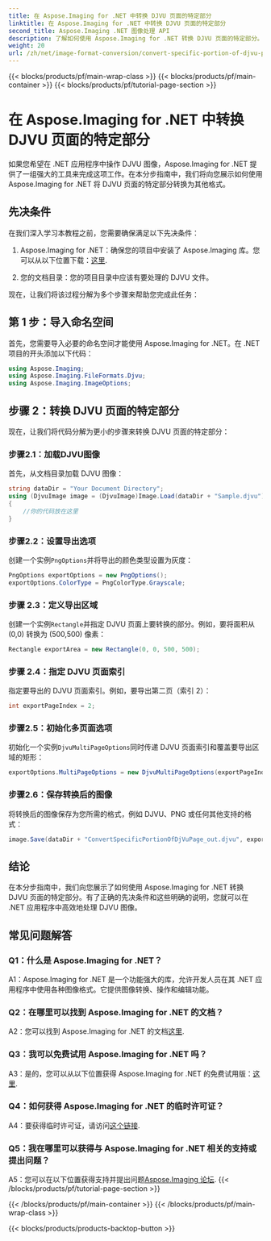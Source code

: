 ```yaml
---
title: 在 Aspose.Imaging for .NET 中转换 DJVU 页面的特定部分
linktitle: 在 Aspose.Imaging for .NET 中转换 DJVU 页面的特定部分
second_title: Aspose.Imaging .NET 图像处理 API
description: 了解如何使用 Aspose.Imaging for .NET 转换 DJVU 页面的特定部分。请遵循我们的分步指南。
weight: 20
url: /zh/net/image-format-conversion/convert-specific-portion-of-djvu-page/
---
```


{{< blocks/products/pf/main-wrap-class >}}
{{< blocks/products/pf/main-container >}}
{{< blocks/products/pf/tutorial-page-section >}}

# 在 Aspose.Imaging for .NET 中转换 DJVU 页面的特定部分

如果您希望在 .NET 应用程序中操作 DJVU 图像，Aspose.Imaging for .NET 提供了一组强大的工具来完成这项工作。在本分步指南中，我们将向您展示如何使用 Aspose.Imaging for .NET 将 DJVU 页面的特定部分转换为其他格式。

## 先决条件

在我们深入学习本教程之前，您需要确保满足以下先决条件：

1.  Aspose.Imaging for .NET：确保您的项目中安装了 Aspose.Imaging 库。您可以从以下位置下载：[这里](https://releases.aspose.com/imaging/net/).

2. 您的文档目录：您的项目目录中应该有要处理的 DJVU 文件。

现在，让我们将该过程分解为多个步骤来帮助您完成此任务：

## 第 1 步：导入命名空间

首先，您需要导入必要的命名空间才能使用 Aspose.Imaging for .NET。在 .NET 项目的开头添加以下代码：

```csharp
using Aspose.Imaging;
using Aspose.Imaging.FileFormats.Djvu;
using Aspose.Imaging.ImageOptions;
```

## 步骤 2：转换 DJVU 页面的特定部分

现在，让我们将代码分解为更小的步骤来转换 DJVU 页面的特定部分：

### 步骤2.1：加载DJVU图像

首先，从文档目录加载 DJVU 图像：

```csharp
string dataDir = "Your Document Directory";
using (DjvuImage image = (DjvuImage)Image.Load(dataDir + "Sample.djvu"))
{
    //你的代码放在这里
}
```

### 步骤2.2：设置导出选项

创建一个实例`PngOptions`并将导出的颜色类型设置为灰度：

```csharp
PngOptions exportOptions = new PngOptions();
exportOptions.ColorType = PngColorType.Grayscale;
```

### 步骤 2.3：定义导出区域

创建一个实例`Rectangle`并指定 DJVU 页面上要转换的部分。例如，要将面积从 (0,0) 转换为 (500,500) 像素：

```csharp
Rectangle exportArea = new Rectangle(0, 0, 500, 500);
```

### 步骤 2.4：指定 DJVU 页面索引

指定要导出的 DJVU 页面索引。例如，要导出第二页（索引 2）：

```csharp
int exportPageIndex = 2;
```

### 步骤2.5：初始化多页面选项

初始化一个实例`DjvuMultiPageOptions`同时传递 DJVU 页面索引和覆盖要导出区域的矩形：

```csharp
exportOptions.MultiPageOptions = new DjvuMultiPageOptions(exportPageIndex, exportArea);
```

### 步骤2.6：保存转换后的图像

将转换后的图像保存为您所需的格式，例如 DJVU、PNG 或任何其他支持的格式：

```csharp
image.Save(dataDir + "ConvertSpecificPortionOfDjVuPage_out.djvu", exportOptions);
```

## 结论

在本分步指南中，我们向您展示了如何使用 Aspose.Imaging for .NET 转换 DJVU 页面的特定部分。有了正确的先决条件和这些明确的说明，您就可以在 .NET 应用程序中高效地处理 DJVU 图像。

## 常见问题解答

### Q1：什么是 Aspose.Imaging for .NET？

A1：Aspose.Imaging for .NET 是一个功能强大的库，允许开发人员在其 .NET 应用程序中使用各种图像格式。它提供图像转换、操作和编辑功能。

### Q2：在哪里可以找到 Aspose.Imaging for .NET 的文档？

 A2：您可以找到 Aspose.Imaging for .NET 的文档[这里](https://reference.aspose.com/imaging/net/).

### Q3：我可以免费试用 Aspose.Imaging for .NET 吗？

 A3：是的，您可以从以下位置获得 Aspose.Imaging for .NET 的免费试用版：[这里](https://releases.aspose.com/).

### Q4：如何获得 Aspose.Imaging for .NET 的临时许可证？

 A4：要获得临时许可证，请访问[这个链接](https://purchase.aspose.com/temporary-license/).

### Q5：我在哪里可以获得与 Aspose.Imaging for .NET 相关的支持或提出问题？

A5：您可以在以下位置获得支持并提出问题[Aspose.Imaging 论坛](https://forum.aspose.com/).
{{< /blocks/products/pf/tutorial-page-section >}}

{{< /blocks/products/pf/main-container >}}
{{< /blocks/products/pf/main-wrap-class >}}

{{< blocks/products/products-backtop-button >}}
